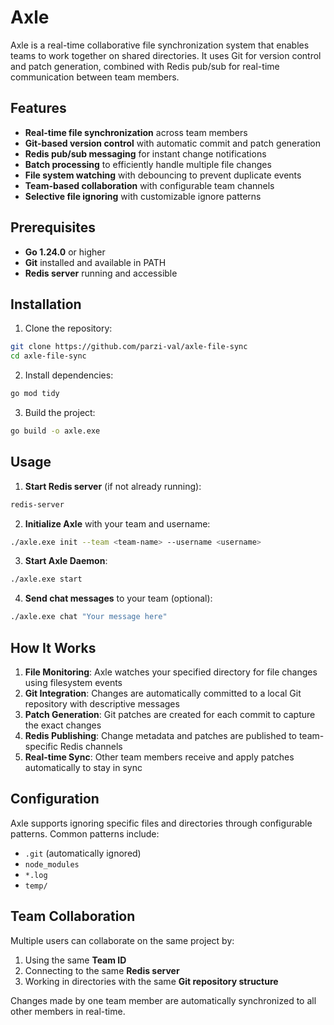 # Axle

Axle is a real-time collaborative file synchronization system that enables teams to work together on shared directories. It uses Git for version control and patch generation, combined with Redis pub/sub for real-time communication between team members.

## Features

- **Real-time file synchronization** across team members
- **Git-based version control** with automatic commit and patch generation
- **Redis pub/sub messaging** for instant change notifications
- **Batch processing** to efficiently handle multiple file changes
- **File system watching** with debouncing to prevent duplicate events
- **Team-based collaboration** with configurable team channels
- **Selective file ignoring** with customizable ignore patterns

## Prerequisites

- **Go 1.24.0** or higher
- **Git** installed and available in PATH
- **Redis server** running and accessible

## Installation

1. Clone the repository:

```bash
git clone https://github.com/parzi-val/axle-file-sync
cd axle-file-sync
```

2. Install dependencies:

```bash
go mod tidy
```

3. Build the project:

```bash
go build -o axle.exe
```

## Usage

1. **Start Redis server** (if not already running):

```bash
redis-server
```

2. **Initialize Axle** with your team and username:

```bash
./axle.exe init --team <team-name> --username <username>
```

3. **Start Axle Daemon**:

```bash
./axle.exe start
```

4. **Send chat messages** to your team (optional):

```bash
./axle.exe chat "Your message here"
```

## How It Works

1. **File Monitoring**: Axle watches your specified directory for file changes using filesystem events
2. **Git Integration**: Changes are automatically committed to a local Git repository with descriptive messages
3. **Patch Generation**: Git patches are created for each commit to capture the exact changes
4. **Redis Publishing**: Change metadata and patches are published to team-specific Redis channels
5. **Real-time Sync**: Other team members receive and apply patches automatically to stay in sync

## Configuration

Axle supports ignoring specific files and directories through configurable patterns. Common patterns include:

- `.git` (automatically ignored)
- `node_modules`
- `*.log`
- `temp/`

## Team Collaboration

Multiple users can collaborate on the same project by:

1. Using the same **Team ID**
2. Connecting to the same **Redis server**
3. Working in directories with the same **Git repository structure**

Changes made by one team member are automatically synchronized to all other members in real-time.
